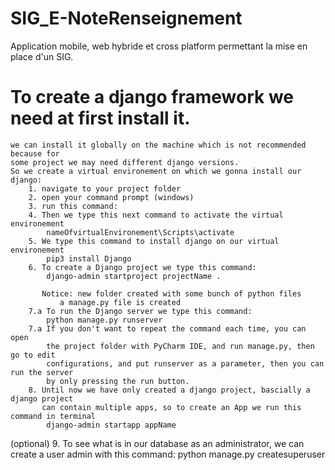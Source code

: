 # SIG_E-NoteRenseignement
Application mobile, web hybride et cross platform permettant la mise en place d'un SIG.

# To create a django framework we need at first install it.
	we can install it globally on the machine which is not recommended because for
	some project we may need different django versions.
	So we create a virtual environement on which we gonna install our django:
		1. navigate to your project folder
		2. open your command prompt (windows)
		3. run this command:
		4. Then we type this next command to activate the virtual environement
			nameOfvirtualEnvironement\Scripts\activate
		5. We type this command to install django on our virtual environement
			pip3 install Django
		6. To create a Django project we type this command:
			django-admin startproject projectName .

		   Notice: new folder created with some bunch of python files
			   a manage.py file is created
		7.a To run the Django server we type this command:
			python manage.py runserver
		7.a If you don't want to repeat the command each time, you can open 
		    the project folder with PyCharm IDE, and run manage.py, then go to edit
		    configurations, and put runserver as a parameter, then you can run the server
		    by only pressing the run button.
		8. Until now we have only created a django project, bascially a django project
		   can contain multiple apps, so to create an App we run this command in terminal
			django-admin startapp appName
		
   (optional)   9. To see what is in our database as an administrator, we can create a user admin
		   with this command:
			python manage.py createsuperuser
				
		



